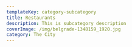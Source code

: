```yaml
---
templateKey: category-subcategory
title: Restaurants
description: This is subcategory description
coverImage: /img/belgrade-1348159_1920.jpg
category: The City
---
```

